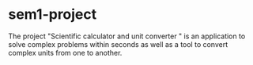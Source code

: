 # sem1-project

The project "Scientific calculator and unit converter " is an application to solve complex problems within seconds as well as a tool to convert complex units from one to another. 
